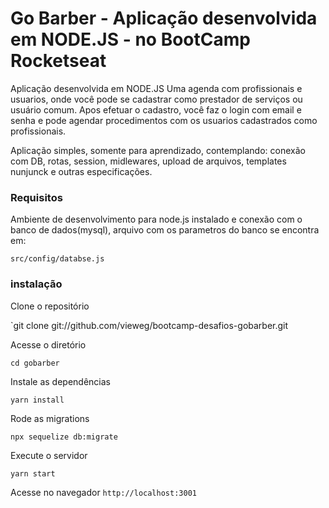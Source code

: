 # Go Barber - Aplicação desenvolvida em NODE.JS - no BootCamp Rocketseat
Aplicação desenvolvida em NODE.JS
Uma agenda com profissionais e usuarios, onde você pode se cadastrar como prestador de serviços ou usuário comum.
Apos efetuar o cadastro, você faz o login com email e senha e pode agendar procedimentos com os usuarios cadastrados como profissionais.

Aplicação simples, somente para aprendizado, contemplando: conexão com DB, rotas, session, midlewares, upload de arquivos, templates nunjunck e outras especificações.

### Requisitos

Ambiente de desenvolvimento para node.js instalado e conexão com o banco de dados(mysql), arquivo com os parametros do banco se encontra em:

`src/config/databse.js`

### instalação

Clone o repositório

`git clone git://github.com/vieweg/bootcamp-desafios-gobarber.git

Acesse o diretório

`cd gobarber`

Instale as dependências

`yarn install`

Rode as migrations

`npx sequelize db:migrate`

Execute o servidor

`yarn start`

Acesse no navegador `http://localhost:3001`
